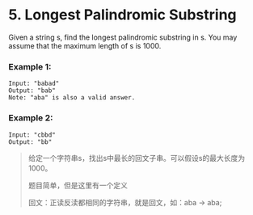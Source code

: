 # 5. Longest Palindromic Substring

Given a string s, find the longest palindromic substring in s. You may assume that the maximum length of s is 1000.

### Example 1:

```
Input: "babad"
Output: "bab"
Note: "aba" is also a valid answer.
```

### Example 2:

```
Input: "cbbd"
Output: "bb"
```

> 给定一个字符串s，找出s中最长的回文子串。可以假设s的最大长度为1000。
>
> 题目简单，但是这里有一个定义
>
> 回文：正读反渎都相同的字符串，就是回文，如：aba -> aba;